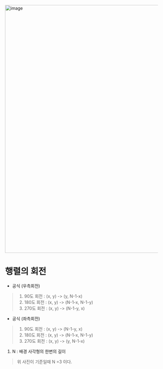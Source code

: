<img width="817" alt="image" src="https://user-images.githubusercontent.com/60438691/216521064-00828091-7bc3-4069-a4c9-719361da8926.png">

# 행렬의 회전
- 공식 (우측회전)
> 1. 90도 회전  : (x, y) -> (y, N-1-x)
> 2. 180도 회전 : (x, y) -> (N-1-x, N-1-y)
> 3. 270도 회전 : (x, y) -> (N-1-y, x)
- 공식 (좌측회전)
> 1. 90도 회전  : (x, y) -> (N-1-y, x)
> 2. 180도 회전 : (x, y) -> (N-1-x, N-1-y)
> 3. 270도 회전 : (x, y) -> (y, N-1-x)

1. N : 배경 사각형의 한변의 길이 
> 위 사진이 기준일때 N =3 이다.
